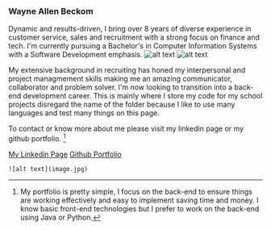 ### Wayne Allen Beckom

Dynamic and results-driven, I bring over 8 years of diverse experience in customer service, sales and recruitment with a strong focus on finance and tech. I'm currently pursuing a Bachelor's in Computer Information Systems with a Software Development emphasis. 
![alt text](image.jpg)
![alt text](image.jpg)

My extensive background in recruiting has honed my interpersonal and project managmement skills making me an amazing communicator, collaborator and problem solver. I'm now looking to transition into a back-end development career. This is mainly where I store my code for my school projects disregard the name of the folder because I like to use many languages and test many things on this page.   





To contact or know more about me please visit my linkedin page or my github portfolio.  [^1]

[My Linkedin Page](https://www.linkedin.com/in/beckomw/)
[Github Portfolio](https://beckomw.github.io/)


	![alt text](image.jpg)



[^1]:My portfolio is pretty simple, I focus on the back-end to ensure things are working effectively and easy to implement saving time and money. I know basic front-end technologies but I prefer to work on the back-end using Java or Python.  
 



 

